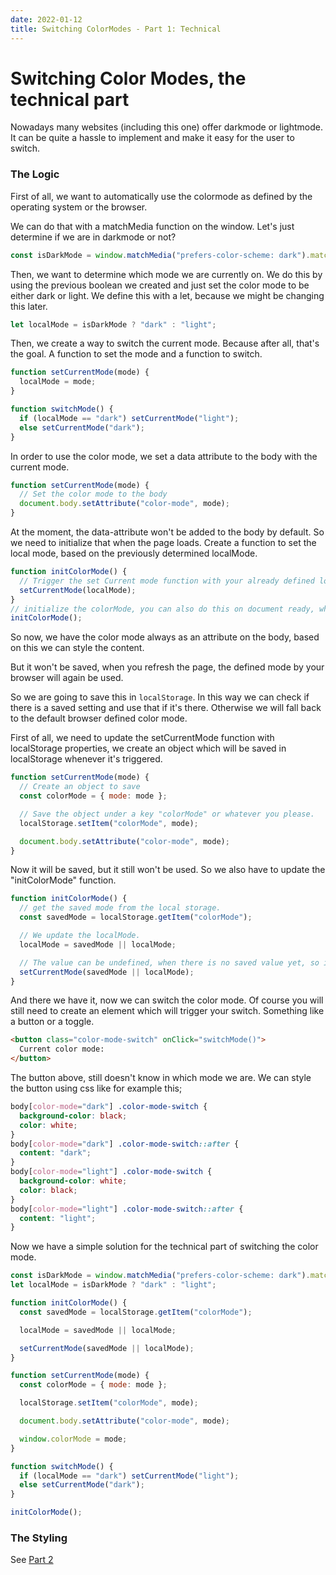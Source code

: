 ```yaml
---
date: 2022-01-12
title: Switching ColorModes - Part 1: Technical
---
```


# Switching Color Modes, the technical part

Nowadays many websites (including this one) offer darkmode or lightmode. It can be quite a hassle to implement and make it easy for the user to switch.

### The Logic

First of all, we want to automatically use the colormode as defined by the operating system or the browser.

We can do that with a matchMedia function on the window. Let's just determine if we are in darkmode or not?

```js
const isDarkMode = window.matchMedia("prefers-color-scheme: dark").matches;
```

Then, we want to determine which mode we are currently on. We do this by using the previous boolean we created and just set the color mode to be either dark or light. We define this with a let, because we might be changing this later.

```js
let localMode = isDarkMode ? "dark" : "light";
```

Then, we create a way to switch the current mode. Because after all, that's the goal. A function to set the mode and a function to switch.

```js
function setCurrentMode(mode) {
  localMode = mode;
}

function switchMode() {
  if (localMode == "dark") setCurrentMode("light");
  else setCurrentMode("dark");
}
```

In order to use the color mode, we set a data attribute to the body with the current mode.

```js
function setCurrentMode(mode) {
  // Set the color mode to the body
  document.body.setAttribute("color-mode", mode);
}
```

At the moment, the data-attribute won't be added to the body by default. So we need to initialize that when the page loads. Create a function to set the local mode, based on the previously determined localMode.

```js
function initColorMode() {
  // Trigger the set Current mode function with your already defined localMode
  setCurrentMode(localMode);
}
// initialize the colorMode, you can also do this on document ready, what is best in your current setup.
initColorMode();
```

So now, we have the color mode always as an attribute on the body, based on this we can style the content.

But it won't be saved, when you refresh the page, the defined mode by your browser will again be used.

So we are going to save this in `localStorage`. In this way we can check if there is a saved setting and use that if it's there. Otherwise we will fall back to the default browser defined color mode.

First of all, we need to update the setCurrentMode function with localStorage properties, we create an object which will be saved in localStorage whenever it's triggered.

```js
function setCurrentMode(mode) {
  // Create an object to save
  const colorMode = { mode: mode };

  // Save the object under a key "colorMode" or whatever you please.
  localStorage.setItem("colorMode", mode);

  document.body.setAttribute("color-mode", mode);
}
```

Now it will be saved, but it still won't be used. So we also have to update the "initColorMode" function.

```js
function initColorMode() {
  // get the saved mode from the local storage.
  const savedMode = localStorage.getItem("colorMode");

  // We update the localMode.
  localMode = savedMode || localMode;

  // The value can be undefined, when there is no saved value yet, so in that case will fall back to the already defined localMode.
  setCurrentMode(savedMode || localMode);
}
```

And there we have it, now we can switch the color mode. Of course you will still need to create an element which will trigger your switch. Something like a button or a toggle.

```html
<button class="color-mode-switch" onClick="switchMode()">
  Current color mode:
</button>
```

The button above, still doesn't know in which mode we are. We can style the button using css like for example this;

```css
body[color-mode="dark"] .color-mode-switch {
  background-color: black;
  color: white;
}
body[color-mode="dark"] .color-mode-switch::after {
  content: "dark";
}
body[color-mode="light"] .color-mode-switch {
  background-color: white;
  color: black;
}
body[color-mode="light"] .color-mode-switch::after {
  content: "light";
}
```

Now we have a simple solution for the technical part of switching the color mode.

```js
const isDarkMode = window.matchMedia("prefers-color-scheme: dark").matches;
let localMode = isDarkMode ? "dark" : "light";

function initColorMode() {
  const savedMode = localStorage.getItem("colorMode");

  localMode = savedMode || localMode;

  setCurrentMode(savedMode || localMode);
}

function setCurrentMode(mode) {
  const colorMode = { mode: mode };

  localStorage.setItem("colorMode", mode);

  document.body.setAttribute("color-mode", mode);

  window.colorMode = mode;
}

function switchMode() {
  if (localMode == "dark") setCurrentMode("light");
  else setCurrentMode("dark");
}

initColorMode();
```

### The Styling

See [Part 2](https://sil.mt/blog/colormode-styling)
